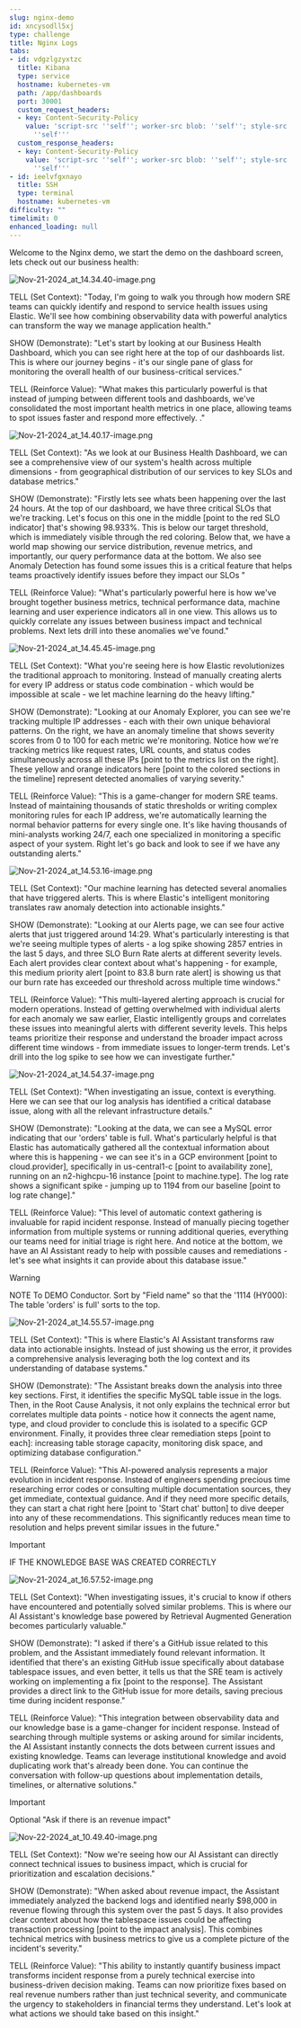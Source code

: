 ```yaml
---
slug: nginx-demo
id: xncysodll5xj
type: challenge
title: Nginx Logs
tabs:
- id: vdgzlgzyxtzc
  title: Kibana
  type: service
  hostname: kubernetes-vm
  path: /app/dashboards
  port: 30001
  custom_request_headers:
  - key: Content-Security-Policy
    value: 'script-src ''self''; worker-src blob: ''self''; style-src ''unsafe-inline''
      ''self'''
  custom_response_headers:
  - key: Content-Security-Policy
    value: 'script-src ''self''; worker-src blob: ''self''; style-src ''unsafe-inline''
      ''self'''
- id: ieelvfgxnayo
  title: SSH
  type: terminal
  hostname: kubernetes-vm
difficulty: ""
timelimit: 0
enhanced_loading: null
---
```

Welcome to the Nginx demo, we start the demo on the dashboard screen, lets check out our business health:

![Nov-21-2024_at_14.34.40-image.png](../assets/Nov-21-2024_at_14.34.40-image.png)

TELL (Set Context):
"Today, I'm going to walk you through how modern SRE teams can quickly identify and respond to service health issues using Elastic. We'll see how combining observability data with powerful analytics can transform the way we manage application health."

SHOW (Demonstrate):
"Let's start by looking at our Business Health Dashboard, which you can see right here at the top of our dashboards list. This is where our journey begins - it's our single pane of glass for monitoring the overall health of our business-critical services."

TELL (Reinforce Value):
"What makes this particularly powerful is that instead of jumping between different tools and dashboards, we've consolidated the most important health metrics in one place, allowing teams to spot issues faster and respond more effectively. ."

![Nov-21-2024_at_14.40.17-image.png](../assets/Nov-21-2024_at_14.40.17-image.png)

TELL (Set Context):
"As we look at our Business Health Dashboard, we can see a comprehensive view of our system's health across multiple dimensions - from geographical distribution of our services to key SLOs and database metrics."

SHOW (Demonstrate):
"Firstly lets see whats been happening over the last 24 hours. At the top of our dashboard, we have three critical SLOs that we're tracking. Let's focus on this one in the middle [point to the red SLO indicator] that's showing 98.933%. This is below our target threshold, which is immediately visible through the red coloring. Below that, we have a world map showing our service distribution, revenue metrics, and importantly, our query performance data at the bottom. We also see Anomaly Detection has found some issues this is a critical feature that helps teams proactively identify issues before they impact our SLOs "

TELL (Reinforce Value):
"What's particularly powerful here is how we've brought together business metrics, technical performance data, machine learning and user experience indicators all in one view. This allows us to quickly correlate any issues between business impact and technical problems. Next lets drill into these anomalies we've found."

![Nov-21-2024_at_14.45.45-image.png](../assets/Nov-21-2024_at_14.45.45-image.png)

TELL (Set Context):
"What you're seeing here is how Elastic revolutionizes the traditional approach to monitoring. Instead of manually creating alerts for every IP address or status code combination - which would be impossible at scale - we let machine learning do the heavy lifting."

SHOW (Demonstrate):
"Looking at our Anomaly Explorer, you can see we're tracking multiple IP addresses - each with their own unique behavioral patterns. On the right, we have an anomaly timeline that shows severity scores from 0 to 100 for each metric we're monitoring. Notice how we're tracking metrics like request rates, URL counts, and status codes simultaneously across all these IPs [point to the metrics list on the right]. These yellow and orange indicators here [point to the colored sections in the timeline] represent detected anomalies of varying severity."

TELL (Reinforce Value):
"This is a game-changer for modern SRE teams. Instead of maintaining thousands of static thresholds or writing complex monitoring rules for each IP address, we're automatically learning the normal behavior patterns for every single one. It's like having thousands of mini-analysts working 24/7, each one specialized in monitoring a specific aspect of your system. Right let's go back and look to see if we have any outstanding alerts."

![Nov-21-2024_at_14.53.16-image.png](../assets/Nov-21-2024_at_14.53.16-image.png)

TELL (Set Context):
"Our machine learning has detected several anomalies that have triggered alerts. This is where Elastic's intelligent monitoring translates raw anomaly detection into actionable insights."

SHOW (Demonstrate):
"Looking at our Alerts page, we can see four active alerts that just triggered around 14:29. What's particularly interesting is that we're seeing multiple types of alerts - a log spike showing 2857 entries in the last 5 days, and three SLO Burn Rate alerts at different severity levels. Each alert provides clear context about what's happening - for example, this medium priority alert [point to 83.8 burn rate alert] is showing us that our burn rate has exceeded our threshold across multiple time windows."

TELL (Reinforce Value):
"This multi-layered alerting approach is crucial for modern operations. Instead of getting overwhelmed with individual alerts for each anomaly we saw earlier, Elastic intelligently groups and correlates these issues into meaningful alerts with different severity levels. This helps teams prioritize their response and understand the broader impact across different time windows - from immediate issues to longer-term trends. Let's drill into the log spike to see how we can investigate further."

![Nov-21-2024_at_14.54.37-image.png](../assets/Nov-21-2024_at_14.54.37-image.png)

TELL (Set Context):
"When investigating an issue, context is everything. Here we can see that our log analysis has identified a critical database issue, along with all the relevant infrastructure details."

SHOW (Demonstrate):
"Looking at the data, we can see a MySQL error indicating that our 'orders' table is full. What's particularly helpful is that Elastic has automatically gathered all the contextual information about where this is happening - we can see it's in a GCP environment [point to cloud.provider], specifically in us-central1-c [point to availability zone], running on an n2-highcpu-16 instance [point to machine.type]. The log rate shows a significant spike - jumping up to 1194 from our baseline [point to log rate change]."

TELL (Reinforce Value):
"This level of automatic context gathering is invaluable for rapid incident response. Instead of manually piecing together information from multiple systems or running additional queries, everything our teams need for initial triage is right here. And notice at the bottom, we have an AI Assistant ready to help with possible causes and remediations - let's see what insights it can provide about this database issue."

> [!WARNING]
> NOTE To DEMO Conductor. Sort by "Field name" so that the '1114 (HY000): The table 'orders' is full' sorts to the top.

![Nov-21-2024_at_14.55.57-image.png](../assets/Nov-21-2024_at_14.55.57-image.png)

TELL (Set Context):
"This is where Elastic's AI Assistant transforms raw data into actionable insights. Instead of just showing us the error, it provides a comprehensive analysis leveraging both the log context and its understanding of database systems."

SHOW (Demonstrate):
"The Assistant breaks down the analysis into three key sections. First, it identifies the specific MySQL table issue in the logs. Then, in the Root Cause Analysis, it not only explains the technical error but correlates multiple data points - notice how it connects the agent name, type, and cloud provider to conclude this is isolated to a specific GCP environment. Finally, it provides three clear remediation steps [point to each]: increasing table storage capacity, monitoring disk space, and optimizing database configuration."

TELL (Reinforce Value):
"This AI-powered analysis represents a major evolution in incident response. Instead of engineers spending precious time researching error codes or consulting multiple documentation sources, they get immediate, contextual guidance. And if they need more specific details, they can start a chat right here [point to 'Start chat' button] to dive deeper into any of these recommendations. This significantly reduces mean time to resolution and helps prevent similar issues in the future."

> [!IMPORTANT]
> IF THE KNOWLEDGE BASE WAS CREATED CORRECTLY

![Nov-21-2024_at_16.57.52-image.png](../assets/Nov-21-2024_at_16.57.52-image.png)

TELL (Set Context):
"When investigating issues, it's crucial to know if others have encountered and potentially solved similar problems. This is where our AI Assistant's knowledge base powered by Retrieval Augmented Generation becomes particularly valuable."

SHOW (Demonstrate):
"I asked if there's a GitHub issue related to this problem, and the Assistant immediately found relevant information. It identified that there's an existing GitHub issue specifically about database tablespace issues, and even better, it tells us that the SRE team is actively working on implementing a fix [point to the response]. The Assistant provides a direct link to the GitHub issue for more details, saving precious time during incident response."

TELL (Reinforce Value):
"This integration between observability data and our knowledge base is a game-changer for incident response. Instead of searching through multiple systems or asking around for similar incidents, the AI Assistant instantly connects the dots between current issues and existing knowledge. Teams can leverage institutional knowledge and avoid duplicating work that's already been done. You can continue the conversation with follow-up questions about implementation details, timelines, or alternative solutions."

> [!IMPORTANT]
> Optional "Ask if there is an revenue impact"

![Nov-22-2024_at_10.49.40-image.png](../assets/Nov-22-2024_at_10.49.40-image.png)

TELL (Set Context):
"Now we're seeing how our AI Assistant can directly connect technical issues to business impact, which is crucial for prioritization and escalation decisions."

SHOW (Demonstrate):
"When asked about revenue impact, the Assistant immediately analyzed the backend logs and identified nearly $98,000 in revenue flowing through this system over the past 5 days. It also provides clear context about how the tablespace issues could be affecting transaction processing [point to the impact analysis]. This combines technical metrics with business metrics to give us a complete picture of the incident's severity."

TELL (Reinforce Value):
"This ability to instantly quantify business impact transforms incident response from a purely technical exercise into business-driven decision making. Teams can now prioritize fixes based on real revenue numbers rather than just technical severity, and communicate the urgency to stakeholders in financial terms they understand. Let's look at what actions we should take based on this insight."
